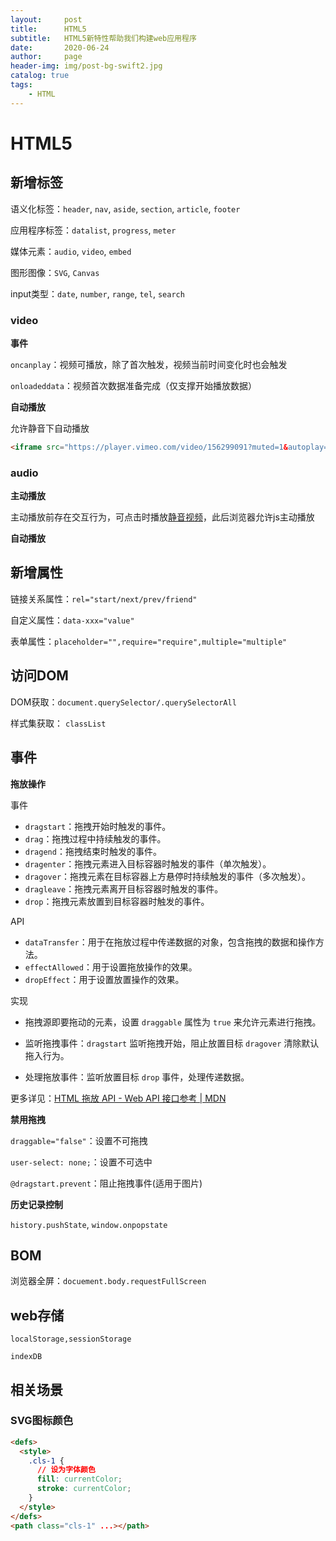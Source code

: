 ```yaml
---
layout:     post
title:      HTML5
subtitle:   HTML5新特性帮助我们构建web应用程序
date:       2020-06-24
author:     page
header-img: img/post-bg-swift2.jpg
catalog: true
tags:
    - HTML
---
```


# HTML5

## 新增标签

语义化标签：`header`, `nav`, `aside`, `section`, `article`, `footer`

应用程序标签：`datalist`, `progress`, `meter`

媒体元素：`audio`, `video`, `embed`

图形图像：`SVG`, `Canvas`

input类型：`date`, `number`, `range`, `tel`, `search`

### video

**事件**

`oncanplay`：视频可播放，除了首次触发，视频当前时间变化时也会触发

`onloadeddata`：视频首次数据准备完成（仅支撑开始播放数据）

**自动播放**

允许静音下自动播放

```html
<iframe src="https://player.vimeo.com/video/156299091?muted=1&autoplay=1" frameborder="0" allowfullscreen></iframe>
```

### audio

**主动播放**

主动播放前存在交互行为，可点击时播放[静音视频](https://raw.githubusercontent.com/KID-1912/Github-PicGo-Images/master/2023/07/14/20230714115037.wav)，此后浏览器允许js主动播放

**自动播放**

## 新增属性

链接关系属性：`rel="start/next/prev/friend"`

自定义属性：`data-xxx="value"`

表单属性：`placeholder="",require="require",multiple="multiple"`

## 访问DOM

DOM获取：`document.querySelector/.querySelectorAll`

样式集获取： `classList`

## 事件

**拖放操作**

事件

- `dragstart`：拖拽开始时触发的事件。
- `drag`：拖拽过程中持续触发的事件。
- `dragend`：拖拽结束时触发的事件。
- `dragenter`：拖拽元素进入目标容器时触发的事件（单次触发）。
- `dragover`：拖拽元素在目标容器上方悬停时持续触发的事件（多次触发）。
- `dragleave`：拖拽元素离开目标容器时触发的事件。
- `drop`：拖拽元素放置到目标容器时触发的事件。

API

- `dataTransfer`：用于在拖放过程中传递数据的对象，包含拖拽的数据和操作方法。
- `effectAllowed`：用于设置拖放操作的效果。
- `dropEffect`：用于设置放置操作的效果。

实现

- 拖拽源即要拖动的元素，设置 `draggable` 属性为 `true` 来允许元素进行拖拽。

- 监听拖拽事件：`dragstart` 监听拖拽开始，阻止放置目标 `dragover` 清除默认拖入行为。

- 处理拖放事件：监听放置目标 `drop` 事件，处理传递数据。

更多详见：[HTML 拖放 API - Web API 接口参考 | MDN](https://developer.mozilla.org/zh-CN/docs/Web/API/HTML_Drag_and_Drop_API)

**禁用拖拽**

`draggable="false"`：设置不可拖拽

`user-select: none;`：设置不可选中

`@dragstart.prevent`：阻止拖拽事件(适用于图片)

**历史记录控制**

`history.pushState`, `window.onpopstate`

## BOM

浏览器全屏：`docuement.body.requestFullScreen`

## web存储

`localStorage,sessionStorage`

`indexDB`

## 相关场景

### SVG图标颜色

```html
<defs>
  <style>
    .cls-1 {
      // 设为字体颜色
      fill: currentColor;
      stroke: currentColor;
    }
  </style>
</defs>
<path class="cls-1" ...></path>
```

# 